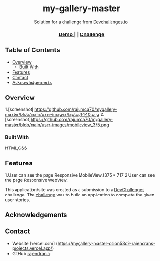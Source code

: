 
<h1 align="center">my-gallery-master</h1>

<div align="center">
   Solution for a challenge from  <a href="http://devchallenges.io" target="_blank">Devchallenges.io</a>.
</div>

<div align="center">
  <h3>
    <a href="https://mygallery-master-osion53c9-rajendrans-projects.vercel.app/">
      Demo
    </a>
    <span> | </span>
    <a href="https://github.com/rajumca70/mygallery-master">
    </a>
    <span> | </span>
    <a href="https://legacy.devchallenges.io/challenges/gcbWLxG6wdennelX7b8I">
      Challenge
    </a>
  </h3>
</div>


## Table of Contents

- [Overview](#overview)
  - [Built With](#built-with)
- [Features](#features)
- [Contact](#contact)
- [Acknowledgements](#acknowledgements)

 
## Overview

1.[screenshot] https://github.com/rajumca70/mygallery-master/blob/main/user-images/laptop1440.png
2.[screenshot]https://github.com/rajumca70/mygallery-master/blob/main/user-images/mobileview_375.png

### Built With
HTML,CSS
## Features

1.User can see the page Responsive MobileView.(375 * 717
2.User can see the page Responsive WebView.

This application/site was created as a submission to a [DevChallenges](https://devchallenges.io/challenges) challenge. 
The [challenge](https://devchallenges.io/challenges/gcbWLxG6wdennelX7b8I) was to build an application to complete the given user stories.


## Acknowledgements


## Contact

- Website [vercel.com] (https://mygallery-master-osion53c9-rajendrans-projects.vercel.app/)
- GitHub [rajendran.a](https://github.com/rajumca70/mygallery-master)
